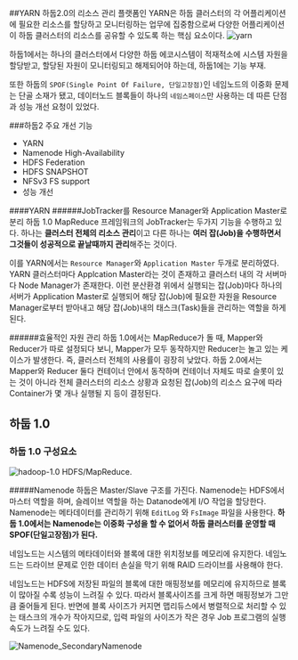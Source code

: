 ##YARN
하둡2.0의 리소스 관리 플랫폼인 YARN은 하둡 클러스터의 각 어플리케이션에 필요한 리소스를 할당하고 모니터링하는 업무에 집중함으로써 다양한 어플리케이션이 하둡 클러스터의 리소스를 공유할 수 있도록 하는 핵심 요소이다.
![yarn](http://cfile10.uf.tistory.com/image/22704C4853DF17AE1B74C5)

하둡1에서는 하나의 클러스터에서 다양한 하둡 에코시스템이 적재적소에 시스템 자원을 할당받고, 할당된 자원이 모니터링되고 해제되어야 하는데, 하둡1에는 기능 부재.

또한 하둡의 `SPOF(Single Point Of Failure, 단일고장점)`인 네임노드의 이중화 문제는 단골 소재가 됐고, 데이터노드 블록들이 하나의 `네임스페이스`만 사용하는 데 따른 단점과 성능 개선 요청이 있었다.

###하둡2 주요 개선 기능
- YARN
- Namenode High-Availability
- HDFS Federation
- HDFS SNAPSHOT
- NFSv3 FS support
- 성능 개선

####YARN
######JobTracker를 Resource Manager와 Application Master로 분리
하둡 1.0 MapReduce 프레임워크의 JobTracker는 두가지 기능을 수행하고 있다.
하나는 **클러스터 전체의 리소스 관리**이고 다른 하나는 **여러 잡(Job)을 수행하면서 그것들이 성공적으로 끝날때까지 관리**해주는 것이다.

이를 YARN에서는 `Resource Manager`와 `Application Master` 두개로 분리하였다.
YARN 클러스터마다 Applcation Master라는 것이 존재하고 클러스터 내의 각 서버마다  Node Manager가 존재한다.
이런 분산환경 위에서 실행되는 잡(Job)마다 하나의 서버가 Application Master로 실행되어 해당 잡(Job)에 필요한 자원을 Resource Manager로부터 받아내고 해당 잡(Job)내의 태스크(Task)들을 관리하는 역할을 하게 된다.

######효율적인 자원 관리
하둡 1.0에서는 MapReduce가 돌 때, Mapper와 Reducer가 따로 설정되다 보니, Mapper가 모두 동작하지만 Reducer는 놀고 있는 케이스가 발생한다.
즉, 클러스터 전체의 사용률이 굉장히 낮았다.
하둡 2.0에서는 Mapper와 Reducer 둘다 컨테이너 안에서 동작하며 컨테이너 자체도 따로 슬롯이 있는 것이 아니라 전체 클러스터의 리소스 상황과 요청된 잡(Job)의 리소스 요구에 따라 Container가 몇 개나 실행될 지 등이 결정된다.

## 하둡 1.0
### 하둡 1.0 구성요소
![hadoop-1.0](https://kmongcom.files.wordpress.com/2014/03/hadoop_diagram.png?w=584&h=340)
HDFS/MapReduce.

#####Namenode
하둡은 Master/Slave 구조를 가진다.
Namenode는 HDFS에서 마스터 역할을 하며, 슬레이브 역할을 하는 Datanode에게 I/O 작업을 할당한다.
Namenode는 메타데이터를 관리하기 위해 `EditLog` 와 `FsImage` 파일을 사용한다.
**하둡 1.0에서는 Namenode는 이중화 구성을 할 수 없어서 하둡 클러스터를 운영할 때 SPOF(단일고장점)가 된다.**

네임노드는 시스템의 메타데이터와 블록에 대한 위치정보를 메모리에 유지한다. 네임노드는 드라이브 문제로 인한 데이터 손실을 막기 위해 RAID 드라이브를 사용해야 한다.

네임노드는 HDFS에 저장된 파일의 블록에 대한 매핑정보를 메모리에 유지하므로 블록이 많아질 수록 성능이 느려질 수 있다.
따라서 블록사이즈를 크게 하면 매핑정보가 그만큼 줄어들게 된다. 반면에 블록 사이즈가 커지면 맵리듀스에서 병렬적으로 처리할 수 있는 태스크의 개수가 작아지므로, 입력 파일의 사이즈가 작은 경우 Job 프로그램의 실행속도가 느려질 수도 있다.

![Namenode_SecondaryNamenode](https://kmongcom.files.wordpress.com/2014/03/secodary-name-node.png?w=467&h=506)

